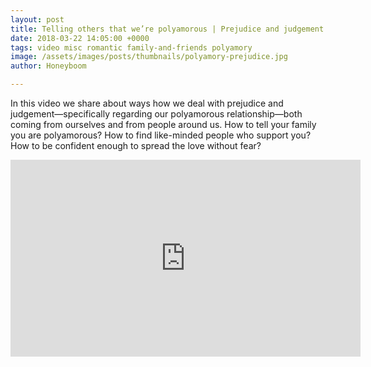 ```yaml
---
layout: post
title: Telling others that we’re polyamorous | Prejudice and judgement - How do we cope?
date: 2018-03-22 14:05:00 +0000
tags: video misc romantic family-and-friends polyamory
image: /assets/images/posts/thumbnails/polyamory-prejudice.jpg
author: Honeyboom

---
```

In this video we share about ways how we deal with prejudice and judgement—specifically regarding our polyamorous relationship—both coming from ourselves and from people around us. How to tell your family you are polyamorous? How to find like-minded people who support you? How to be confident enough to spread the love without fear?

<div class="video-container"><iframe width="560" height="315" src="https://www.youtube.com/embed/7r5obZnxYTE" frameborder="0" allow="autoplay; encrypted-media" allowfullscreen></iframe></div>
